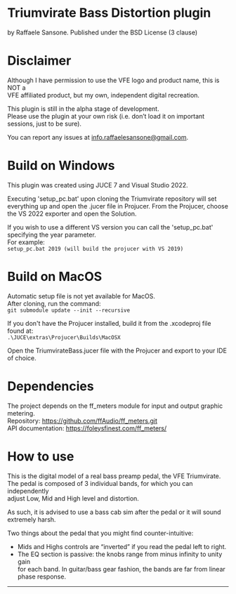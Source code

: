 
Triumvirate Bass Distortion plugin
==================================

by Raffaele Sansone.
Published under the BSD License (3 clause)


Disclaimer
==========

Although I have permission to use the VFE logo and product name, this is NOT a \
VFE affiliated product, but my own, independent digital recreation.

This plugin is still in the alpha stage of development. \
Please use the plugin at your own risk (i.e. don’t load it on important \
sessions, just to be sure).

You can report any issues at info.raffaelesansone@gmail.com.


Build on Windows
=====

This plugin was created using JUCE 7 and Visual Studio 2022.

Executing 'setup_pc.bat' upon cloning the Triumvirate repository will set \
everything up and open the .jucer file in Projucer. From the Projucer, choose \
the VS 2022 exporter and open the Solution.

If you wish to use a different VS version you can call the 'setup_pc.bat' \
specifying the year parameter. \
For example: \
```setup_pc.bat 2019 (will build the projucer with VS 2019)```


Build on MacOS
=====

Automatic setup file is not yet available for MacOS. \
After cloning, run the command: \
```git submodule update --init --recursive```

If you don't have the Projucer installed, build it from the .xcodeproj file \
found at: \
```.\JUCE\extras\Projucer\Builds\MacOSX```

Open the TriumvirateBass.jucer file with the Projucer and export to your IDE \
of choice.


Dependencies
============

The project depends on the ff_meters module for input and output graphic \
metering. \
Repository: https://github.com/ffAudio/ff_meters.git \
API documentation: https://foleysfinest.com/ff_meters/


How to use
==========

This is the digital model of a real bass preamp pedal, the VFE Triumvirate. \
The pedal is composed of 3 individual bands, for which you can independently \
adjust Low, Mid and High level and distortion.

As such, it is advised to use a bass cab sim after the pedal or it will sound \
extremely harsh.

Two things about the pedal that you might find counter-intuitive:
- Mids and Highs controls are “inverted” if you read the pedal left to right.
- The EQ section is passive: the knobs range from minus infinity to unity gain \
for each band. In guitar/bass gear fashion, the bands are far from linear \
phase response.

********************************************************************************
